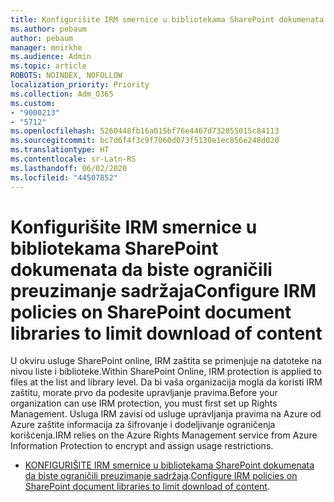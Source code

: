 ```yaml
---
title: Konfigurišite IRM smernice u bibliotekama SharePoint dokumenata da biste ograničili preuzimanje sadržaja
ms.author: pebaum
author: pebaum
manager: mnirkhe
ms.audience: Admin
ms.topic: article
ROBOTS: NOINDEX, NOFOLLOW
localization_priority: Priority
ms.collection: Adm_O365
ms.custom:
- "9000213"
- "5712"
ms.openlocfilehash: 5260448fb16a015bf76e4467d732855015c84113
ms.sourcegitcommit: bc7d6f4f3c9f7060d073f5130e1ec856e248d020
ms.translationtype: HT
ms.contentlocale: sr-Latn-RS
ms.lasthandoff: 06/02/2020
ms.locfileid: "44507852"
---
```

# <a name="configure-irm-policies-on-sharepoint-document-libraries-to-limit-download-of-content"></a><span data-ttu-id="8f622-102">Konfigurišite IRM smernice u bibliotekama SharePoint dokumenata da biste ograničili preuzimanje sadržaja</span><span class="sxs-lookup"><span data-stu-id="8f622-102">Configure IRM policies on SharePoint document libraries to limit download of content</span></span>

<span data-ttu-id="8f622-103">U okviru usluge SharePoint online, IRM zaštita se primenjuje na datoteke na nivou liste i biblioteke.</span><span class="sxs-lookup"><span data-stu-id="8f622-103">Within SharePoint Online, IRM protection is applied to files at the list and library level.</span></span> <span data-ttu-id="8f622-104">Da bi vaša organizacija mogla da koristi IRM zaštitu, morate prvo da podesite upravljanje pravima.</span><span class="sxs-lookup"><span data-stu-id="8f622-104">Before your organization can use IRM protection, you must first set up Rights Management.</span></span> <span data-ttu-id="8f622-105">Usluga IRM zavisi od usluge upravljanja pravima na Azure od Azure zaštite informacija za šifrovanje i dodeljivanje ograničenja korišćenja.</span><span class="sxs-lookup"><span data-stu-id="8f622-105">IRM relies on the Azure Rights Management service from Azure Information Protection to encrypt and assign usage restrictions.</span></span>

- <span data-ttu-id="8f622-106">[KONFIGURIŠITE IRM smernice u bibliotekama SharePoint dokumenata da biste ograničili preuzimanje sadržaja](https://docs.microsoft.com/microsoft-365/compliance/set-up-irm-in-sp-admin-center).</span><span class="sxs-lookup"><span data-stu-id="8f622-106">[Configure IRM policies on SharePoint document libraries to limit download of content](https://docs.microsoft.com/microsoft-365/compliance/set-up-irm-in-sp-admin-center).</span></span>
